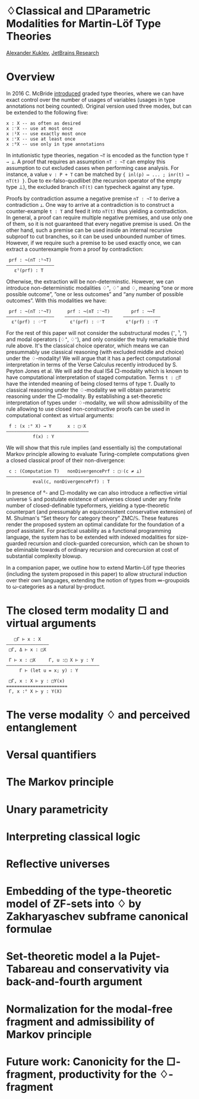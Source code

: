  ♢Classical and □Parametric Modalities for Martin-Löf Type Theories
===================================================================

[author]: mailto:a@kuklev.com "Alexander Kuklev, JetBrains Research"
[Alexander Kuklev](mailto:a@kuklev.com), [JetBrains Research](https://research.jetbrains.org/researchers/alexander.kuklev/)

# Overview

In 2016 C. McBride [introduced](https://link.springer.com/chapter/10.1007/978-3-319-30936-1_12) graded type theories, where we can have exact control over the number of usages of variables (usages in type annotations not being counted). Original version used three modes, but can be extended to the following five:
```
x : X -- as often as desired
x :⁻X -- use at most once
x :¹X -- use exactly most once
x :⁺X -- use at least once
x :⁰X -- use only in type annotations
```

In intutionistic type theories, negation `¬T` is encoded as the function type `T → ⊥`. A proof that requires an assumption `nT : ¬T` can employ
this assumption to cut excluded cases when performing case analysis. For instance, a value `v : P + T` can be matched by `{ inl(p) ↦ ... ; inr(t) ↦ nT(t) }`.
Due to ex-falso-quodlibet (the recursion operator of the empty type ⊥), the excluded branch `nT(t)` can typecheck against any type.

Proofs by contradiction assume a negative premise `nT : ¬T` to derive a contradiction `⊥`. One way to arrive at a contradiction is to construct a counter-example
`t : T` and feed it into `nT(t)` thus yielding a contradiction. In general, a proof can require multiple negative premises, and use only one of them, so it is
not guaranteed that every negative premise is used. On the other hand, such a premise can be used inside an internal recursive subproof to cut branches, so it can
be used unbounded number of times. However, if we require such a premise to be used exactly once, we can extract a counterexample from a proof by contradiction:
```
 prf : ¬(nT :¹¬T)
——————————————————
   εᵀ(prf) : T
```

Otherwise, the extraction will be non-determinstic. However, we can introduce non-deterministic modalities ♢⁺, ♢⁻ and ♢, meaning “one or more possible outcome”, ”one or less outcomes” and “any number of possible outcomes”. With this modalities we have:
```
 prf : ¬(nT :⁺¬T)      prf : ¬(nT :⁻¬T)        prf : ¬¬T
——————————————————    ——————————————————    ——————————————
  εᵀ(prf) : ♢⁺T         εᵀ(prf) : ♢⁻T        εᵀ(prf) : ♢T
```

For the rest of this paper will not consider the substructural modes (⁻, ¹, ⁺) and modal operators (♢⁺, ♢⁻), and only consider the truly remarkable third rule above. It's the classical choice operator, which means we can presummably use classical reasoning (with excluded middle and choice) under the ♢-modality! We will argue that it has a perfect computational interpretation in terms of the Verse Calculus recently introduced by S. Peyton Jones et al. We will add the dual IS4 □-modality which is known to have computational interpretation of staged computation. Terms `t : □T` have the intended meaning of being closed terms of type `T`. Dually to classical reasoning under the ♢-modality we will obtain parametric reasoning under the □-modality. By establishing a set-theoretic interpretation of types under ♢-modality, we will show admissibility of the rule allowing to use closed non-constructive proofs can be used in computational context as virtual arguments:
```
 f : (x :° X) → Y      x : □♢X
———————————————————————————————
          f(x) : Y
```

We will show that this rule implies (and essentially is) the computational Markov principle allowing to evaluate Turing-complete computations given a closed classical proof of their non-divergence: 
```
 c : (Computation T)   nonDivergencePrf : □♢(c ≠ ⊥)
————————————————————————————————————————————————————
          eval(c, nonDivergencePrf) : T
```

In presence of °- and □-modality we can also introduce a reflective virtial universe 𝕊 and postulate existence of universes closed under any finite number of closed-definable typeformers, yielding a type-theoretic counterpart (and pressumably an equiconsistent conservative extension) of M. Shulman's “Set theory for category theory” ZMC/𝕊. These features render the proposed system an optimal candidate for the foundation of a proof assistaint. For practical usability as a functional programming language, the system has to be extended with indexed modalities for size-guarded recursion and clock-guarded corecursion, which can be shown to be eliminable towards of ordinary recursion and corecursion at cost of substantial complexity blowup.

In a companion paper, we outline how to extend Martin-Löf type theories (including the system proposed in this paper) to allow structural induction over their own languages, extending the notion of types from ∞-groupoids to ω-categories as a natural by-product.

# The closed term modality □ and virtual arguments
```
   □Г ⊢ x : X
————————————————
 □Г, Δ ⊢ x : □X

 Г ⊢ x : □X     Г, u :□ X ⊢ y : Y
———————————————————————————————————
     Г ⊢ (let u = x; y) : Y 

 □Г, x : X ⊢ y : □Y(x)
=======================
 Г, x :° X ⊢ y : Y(X)
```

# The verse modality ♢ and perceived entanglement

# Versal quantifiers

# The Markov principle

# Unary parametricity

# Interpreting classical logic

# Reflective universes

# Embedding of the type-theoretic model of ZF-sets into ♢ by Zakharyaschev subframe canonical formulae

# Set-theoretic model a la Pujet-Tabareau and conservativity via back-and-fourth argument

# Normalization for the modal-free fragment and admissibility of Markov principle

# Future work: Canonicity for the □-fragment, productivity for the ♢-fragment
